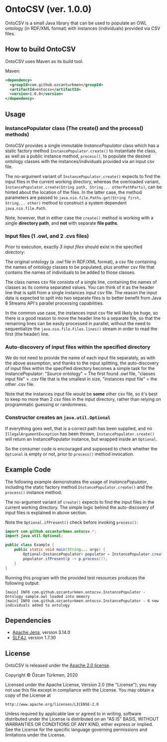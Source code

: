 # OntoCSV (ver. 1.0.0)
OntoCSV is a small Java library that can be used to populate an OWL ontology (in RDF/XML format) with instances (individuals) provided via CSV files.

## How to build OntoCSV

OntoCSV uses Maven as its build tool.

Maven:
```xml
<dependency>
  <groupId>com.github.ozcanturkmen</groupId>
  <artifactId>ontocsv</artifactId>
  <version>1.0.0</version>
</dependency>
```

## Usage

### InstancePopulator class (The **create()** and the **process()** methods)

OntoCSV provides a single immutable *InstancePopulator* class which has a static factory method ```InstancePopulator.create()``` to instantiate the class, as well as a public instance method, ```process()```, to populate the desired ontology classes with the instances/individuals provided via an input csv file. 

The no-argument variant of ```InstancePopulator.create()``` expects to find the input files in the current working directory, whereas the overloaded variant, ```InstancePopulator.create(String path, String... otherPathParts)```, can be hinted about the location of the files. In the latter case, the method parameters are passed to ```java.nio.file.Paths.get(String first, String... other)``` method to construct a system dependent ```java.nio.file.Path```. 

Note, however, that in either case the ```create()``` method is working with a single **directory path**, and **not** with separate **file paths**. 

### Input files (1 .owl, and 2 .cvs files)

Prior to execution, exactly *3 input files* should exist in the specified directory: 

The original ontology (a .owl file in RDF/XML format), a csv file containing the names of ontology classes to be populated, plus another csv file that contains the names of individuals to be added to those classes. 

The class names csv file consists of a single line, containing the names of classes as its comma separated values. You can think of it as the header line that is split from a single instances input csv file. The reason the input data is expected to split into two separate files is to better benefit from Java 8 Streams API's parallel processing capabilities. 

In the common use case, the instances input csv file will likely be huge, so there is a good reason to move the header line to a separate file, so that the remaining lines can be easily processed in parallel, without the need to sequentialize the ```java.nio.file.Files.lines()``` stream in order to read the first (the header) line. 

### Auto-discovery of input files within the specified directory

We do not need to provide the name of each input file separately, as with the above assumption, and thanks to the input splitting, the auto-discovery of input files within the specified directory becomes a simple task for the InstancePopulator: "Source ontology" = The first found .owl file,  "classes input file" = .csv file that is the smallest in size, "instances input file" = the other .csv file. 

Note that the instances input file would be **some** other csv file, so it's best to keep no more than 2 csv files in the input directory, rather than relying on programmatic guessing or randomness. 

### Constructor creates an ```java.util.Optional``` 

If everything goes well, that is a correct path has been supplied, and no ```IllegalArgumentException``` has been thrown, ```InstancePopulator.create()``` will return an InstancePopulator instance, but wrapped inside an ```Optional```. 

So the consumer code is encouraged and supposed to check whether the ```Optional``` is empty or not, prior to ```process()``` method invocation.

## Example Code

The following example demonstrates the usage of *InstancePopulator*, including the static factory method ```InstancePopulator.create()``` and the ```process()``` instance method. 

The no-argument variant of ```create()``` expects to find the input files in the current working directory. The simple logic behind the auto-discovery of input files is explained in above section. 

Note the ```Optional.ifPresent()``` check before invoking ```process()```:  

```Java
import com.github.ozcanturkmen.ontocsv.*;
import java.util.Optional;

public class Example {
    public static void main(String... args) {
        Optional<InstancePopulator> populator = InstancePopulator.create();
        populator.ifPresent(p -> p.process());
    }
}
```
Running this program with the provided test resources produces the following output:
```
[main] INFO com.github.ozcanturkmen.ontocsv.InstancePopulator - Ontology sample.owl loaded into memory
[main] INFO com.github.ozcanturkmen.ontocsv.InstancePopulator - 6 new individuals added to ontology
```

## Dependencies
* [Apache Jena](https://github.com/apache/jena), version 3.14.0
* [SLF4J](https://github.com/qos-ch/slf4j), version 1.7.30

## License
OntoCSV is released under the [Apache 2.0 license](http://www.apache.org/licenses/LICENSE-2.0).

>
Copyright &copy; Özcan Türkmen, 2020

Licensed under the Apache License, Version 2.0 (the "License");
you may not use this file except in compliance with the License.
You may obtain a copy of the License at

    http://www.apache.org/licenses/LICENSE-2.0

Unless required by applicable law or agreed to in writing, software
distributed under the License is distributed on an "AS IS" BASIS,
WITHOUT WARRANTIES OR CONDITIONS OF ANY KIND, either express or implied.
See the License for the specific language governing permissions and
limitations under the License.